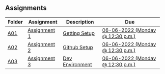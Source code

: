 ## Assignments
| Folder | Assignment | Description | Due|
 | ------------|------------|------------|------------|
 | [A01](https://github.com/hawkidav000/4443-Mob-Hawkins/tree/main/Assignments/A01) | [ Assignment 1 ](https://github.com/rugbyprof/4443-Mobile-Apps/tree/master/Assignments/A01) | [ Getting Setup](https://github.com/rugbyprof/4443-Mobile-Apps/tree/master/Assignments/A01) | [06-06-2022 (Monday @ 12:30 p.m.)](https://github.com/rugbyprof/4443-Mobile-Apps/tree/master/Assignments/A01) |
 | [A02](https://github.com/rugbyprof/4443-Mobile-Apps/tree/master/Assignments/A02) | [ Assignment 2 ](https://github.com/rugbyprof/4443-Mobile-Apps/tree/master/Assignments/A02) | [ Github Setup](https://github.com/rugbyprof/4443-Mobile-Apps/tree/master/Assignments/A02) | [06-06-2022 (Monday @ 12:30 p.m.)](https://github.com/rugbyprof/4443-Mobile-Apps/tree/master/Assignments/A02) |
 | [A03](https://github.com/rugbyprof/4443-Mobile-Apps/tree/master/Assignments/A03) | [ Assignment 3 ](https://github.com/rugbyprof/4443-Mobile-Apps/tree/master/Assignments/A03) | [ Dev Environment](https://github.com/rugbyprof/4443-Mobile-Apps/tree/master/Assignments/A03) | [06-06-2022 (Monday @ 12:30 p.m.)](https://github.com/rugbyprof/4443-Mobile-Apps/tree/master/Assignments/A03) |
